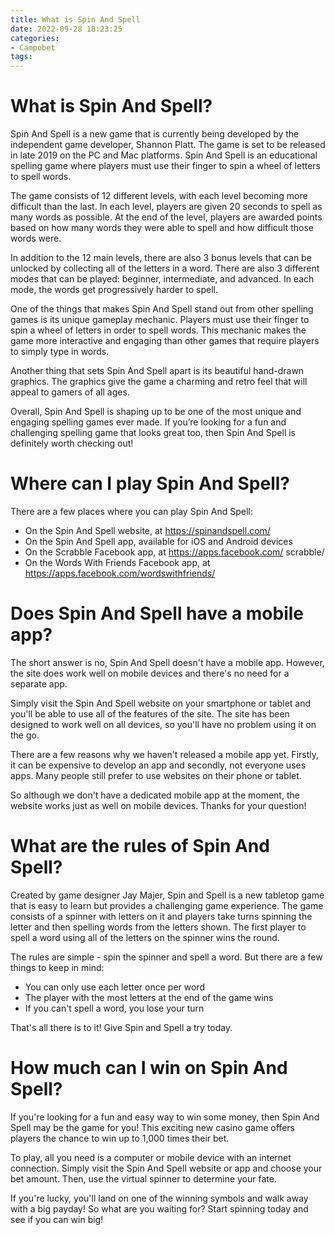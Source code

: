 ```yaml
---
title: What is Spin And Spell
date: 2022-09-28 18:23:25
categories:
- Campobet
tags:
---
```



#  What is Spin And Spell?

Spin And Spell is a new game that is currently being developed by the independent game developer, Shannon Platt. The game is set to be released in late 2019 on the PC and Mac platforms. Spin And Spell is an educational spelling game where players must use their finger to spin a wheel of letters to spell words.

The game consists of 12 different levels, with each level becoming more difficult than the last. In each level, players are given 20 seconds to spell as many words as possible. At the end of the level, players are awarded points based on how many words they were able to spell and how difficult those words were.

In addition to the 12 main levels, there are also 3 bonus levels that can be unlocked by collecting all of the letters in a word. There are also 3 different modes that can be played: beginner, intermediate, and advanced. In each mode, the words get progressively harder to spell.

One of the things that makes Spin And Spell stand out from other spelling games is its unique gameplay mechanic. Players must use their finger to spin a wheel of letters in order to spell words. This mechanic makes the game more interactive and engaging than other games that require players to simply type in words.

Another thing that sets Spin And Spell apart is its beautiful hand-drawn graphics. The graphics give the game a charming and retro feel that will appeal to gamers of all ages.

Overall, Spin And Spell is shaping up to be one of the most unique and engaging spelling games ever made. If you’re looking for a fun and challenging spelling game that looks great too, then Spin And Spell is definitely worth checking out!

#  Where can I play Spin And Spell?

There are a few places where you can play Spin And Spell:

- On the Spin And Spell website, at https://spinandspell.com/
- On the Spin And Spell app, available for iOS and Android devices
- On the Scrabble Facebook app, at https://apps.facebook.com/ scrabble/
- On the Words With Friends Facebook app, at https://apps.facebook.com/wordswithfriends/

#  Does Spin And Spell have a mobile app?

The short answer is no, Spin And Spell doesn't have a mobile app. However, the site does work well on mobile devices and there's no need for a separate app.

Simply visit the Spin And Spell website on your smartphone or tablet and you'll be able to use all of the features of the site. The site has been designed to work well on all devices, so you'll have no problem using it on the go.

There are a few reasons why we haven't released a mobile app yet. Firstly, it can be expensive to develop an app and secondly, not everyone uses apps. Many people still prefer to use websites on their phone or tablet.

So although we don't have a dedicated mobile app at the moment, the website works just as well on mobile devices. Thanks for your question!

#  What are the rules of Spin And Spell?

Created by game designer Jay Majer, Spin and Spell is a new tabletop game that is easy to learn but provides a challenging game experience. The game consists of a spinner with letters on it and players take turns spinning the letter and then spelling words from the letters shown. The first player to spell a word using all of the letters on the spinner wins the round.

The rules are simple - spin the spinner and spell a word. But there are a few things to keep in mind:

- You can only use each letter once per word
- The player with the most letters at the end of the game wins
- If you can't spell a word, you lose your turn

That's all there is to it! Give Spin and Spell a try today.

#  How much can I win on Spin And Spell?

If you're looking for a fun and easy way to win some money, then Spin And Spell may be the game for you! This exciting new casino game offers players the chance to win up to 1,000 times their bet.

To play, all you need is a computer or mobile device with an internet connection. Simply visit the Spin And Spell website or app and choose your bet amount. Then, use the virtual spinner to determine your fate.

If you're lucky, you'll land on one of the winning symbols and walk away with a big payday! So what are you waiting for? Start spinning today and see if you can win big!